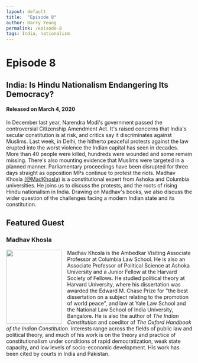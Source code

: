 ```yaml
---
layout: default
title:  "Episode 8"
author: Harry Yeung
permalink: /episode-8
tags: India, nationalism
---
```


# Episode 8
## India: Is Hindu Nationalism Endangering Its Democracy?
#### Released on March 4, 2020

<div id="buzzsprout-player-2920981"></div>
<script src="https://www.buzzsprout.com/699187/2920981-india-is-hindu-nationalism-endangering-its-democracy.js?container_id=buzzsprout-player-2920981&player=small" type="text/javascript" charset="utf-8"></script>

In December last year, Narendra Modi's government passed the controversial Citizenship Amendment Act. It's raised concerns that India's secular constitution is at risk, and critics say it discriminates against Muslims. Last week, in Delhi, the hitherto peaceful protests against the law erupted into the worst violence the Indian capital has seen in decades. More than 40 people were killed, hundreds were wounded and some remain missing. There's also mounting evidence that Muslims were targeted in a planned manner. Parliamentary proceedings have been disrupted for three days straight as opposition MPs continue to protest the riots. Madhav Khosla [(@MadKhosla)](https://twitter.com/MadKhosla) is a constitutional expert from Ashoka and Columbia universities. He joins us to discuss the protests, and the roots of rising Hindu nationalism in India. Drawing on Madhav's books, we also discuss the wider question of the challenges facing a modern Indian state and its constitution. 

## Featured Guest

### Madhav Khosla

<html>
<head>
<style>
img {
  float: left;
}
</style>
</head>
<body>

<p><img src="https://user-images.githubusercontent.com/67763587/89873106-c66ae080-db6e-11ea-93b1-9d81c29d5437.png"
 style="width:150px;height:200px;margin-right:15px;">
Madhav Khosla is the Ambedkar Visiting Associate Professor at Columbia Law School. He is also an Associate Professor of Political Science at Ashoka University and a Junior Fellow at the Harvard Society of Fellows. He studied political theory at Harvard University, where his dissertation was awarded the Edward M. Chase Prize for "the best dissertation on a subject relating to the promotion of world peace", and law at Yale Law School and the National Law School of India University, Bangalore. He is also the author of <i>The Indian Constitution</i> and coeditor of <i>The Oxford Handbook of the Indian Constitution</i>. interests range across the fields of public law and political theory, and much of his work is on the theory and practice of constitutionalism under conditions of rapid democratization, weak state capacity, and low levels of socio-economic development. His work has been cited by courts in India and Pakistan. </p>

</body>
</html>
